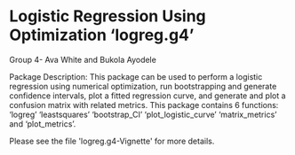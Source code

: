Logistic Regression Using Optimization ‘logreg.g4’
================
Group 4- Ava White and Bukola Ayodele

Package Description: This package can be used to perform a logistic
regression using numerical optimization, run bootstrapping and generate
confidence intervals, plot a fitted regression curve, and generate and
plot a confusion matrix with related metrics. This package contains 6
functions: ‘logreg’ ‘leastsquares’ ‘bootstrap_CI’ ‘plot_logistic_curve’
‘matrix_metrics’ and ‘plot_metrics’.

Please see the file 'logreg.g4-Vignette' for more details.
